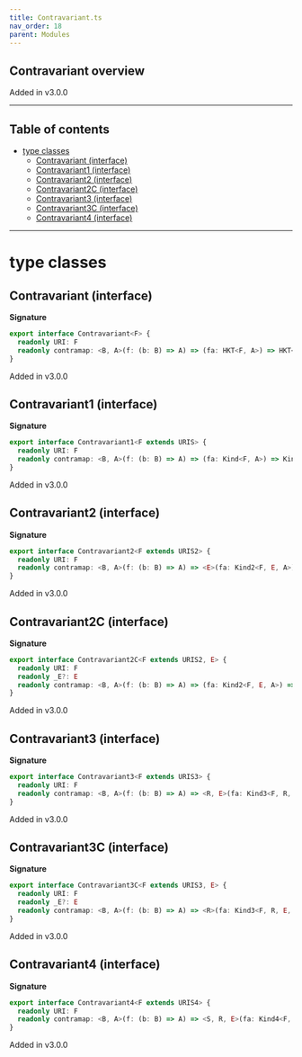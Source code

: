 ```yaml
---
title: Contravariant.ts
nav_order: 18
parent: Modules
---
```


## Contravariant overview

Added in v3.0.0

---

<h2 class="text-delta">Table of contents</h2>

- [type classes](#type-classes)
  - [Contravariant (interface)](#contravariant-interface)
  - [Contravariant1 (interface)](#contravariant1-interface)
  - [Contravariant2 (interface)](#contravariant2-interface)
  - [Contravariant2C (interface)](#contravariant2c-interface)
  - [Contravariant3 (interface)](#contravariant3-interface)
  - [Contravariant3C (interface)](#contravariant3c-interface)
  - [Contravariant4 (interface)](#contravariant4-interface)

---

# type classes

## Contravariant (interface)

**Signature**

```ts
export interface Contravariant<F> {
  readonly URI: F
  readonly contramap: <B, A>(f: (b: B) => A) => (fa: HKT<F, A>) => HKT<F, B>
}
```

Added in v3.0.0

## Contravariant1 (interface)

**Signature**

```ts
export interface Contravariant1<F extends URIS> {
  readonly URI: F
  readonly contramap: <B, A>(f: (b: B) => A) => (fa: Kind<F, A>) => Kind<F, B>
}
```

Added in v3.0.0

## Contravariant2 (interface)

**Signature**

```ts
export interface Contravariant2<F extends URIS2> {
  readonly URI: F
  readonly contramap: <B, A>(f: (b: B) => A) => <E>(fa: Kind2<F, E, A>) => Kind2<F, E, B>
}
```

Added in v3.0.0

## Contravariant2C (interface)

**Signature**

```ts
export interface Contravariant2C<F extends URIS2, E> {
  readonly URI: F
  readonly _E?: E
  readonly contramap: <B, A>(f: (b: B) => A) => (fa: Kind2<F, E, A>) => Kind2<F, E, B>
}
```

Added in v3.0.0

## Contravariant3 (interface)

**Signature**

```ts
export interface Contravariant3<F extends URIS3> {
  readonly URI: F
  readonly contramap: <B, A>(f: (b: B) => A) => <R, E>(fa: Kind3<F, R, E, A>) => Kind3<F, R, E, B>
}
```

Added in v3.0.0

## Contravariant3C (interface)

**Signature**

```ts
export interface Contravariant3C<F extends URIS3, E> {
  readonly URI: F
  readonly _E?: E
  readonly contramap: <B, A>(f: (b: B) => A) => <R>(fa: Kind3<F, R, E, A>) => Kind3<F, R, E, B>
}
```

Added in v3.0.0

## Contravariant4 (interface)

**Signature**

```ts
export interface Contravariant4<F extends URIS4> {
  readonly URI: F
  readonly contramap: <B, A>(f: (b: B) => A) => <S, R, E>(fa: Kind4<F, S, R, E, A>) => Kind4<F, S, R, E, B>
}
```

Added in v3.0.0
